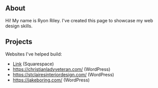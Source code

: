 ## About

Hi! My name is Ryon Riley. I've created this page to showcase my web design skills.

## Projects
Websites I've helped build:
- [Link](https://www.toptiergifts.com/) (Squarespace)
- https://christianladyveteran.com/ (WordPress)
- https://stclairesinteriordesign.com/ (WordPress)
- https://jakeboring.com/ (WordPress)